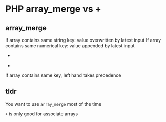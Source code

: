 PHP array_merge vs +
====================

array_merge
-----------

If array contains same string key: value overwritten by latest input
If array contains same numerical key: value appended by latest input

+
-

If array contains same key, left hand takes precedence

tldr
----

You want to use `array_merge` most of the time

`+` is only good for associate arrays
